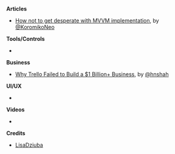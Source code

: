 **Articles**

* [How not to get desperate with MVVM implementation](https://medium.com/flawless-app-stories/how-to-use-a-model-view-viewmodel-architecture-for-ios-46963c67be1b), by [@KoromikoNeo](https://twitter.com/KoromikoNeo)

**Tools/Controls**

* 

**Business**

* [Why Trello Failed to Build a $1 Billion+ Business](https://blog.usejournal.com/why-trello-failed-to-build-a-1-billion-business-e1579511d5dc), by [@hnshah](https://twitter.com/hnshah)

**UI/UX**

* 

**Videos**

* 

**Credits**

* [LisaDziuba](https://github.com/LisaDziuba)
